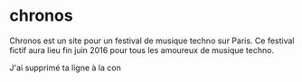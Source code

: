 # chronos
Chronos est un site pour un festival de musique techno sur Paris. Ce festival fictif aura lieu fin juin 2016 pour tous les amoureux de musique techno.

J'ai supprimé ta ligne à la con